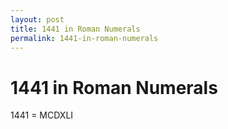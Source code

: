 ```yaml
---
layout: post
title: 1441 in Roman Numerals
permalink: 1441-in-roman-numerals
---
```


# 1441 in Roman Numerals

1441 = MCDXLI
